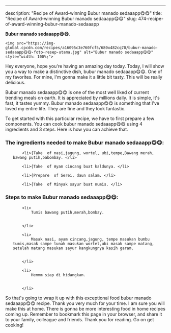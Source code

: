 ---
description: "Recipe of Award-winning Bubur manado sedaaapp😋😋"
title: "Recipe of Award-winning Bubur manado sedaaapp😋😋"
slug: 474-recipe-of-award-winning-bubur-manado-sedaaapp

<p>
	<strong>Bubur manado sedaaapp😋😋</strong>. 
	
</p>
<p>
	
	<img src="https://img-global.cpcdn.com/recipes/a16095c3e760fcf5/680x482cq70/bubur-manado-sedaaapp😋😋-foto-resep-utama.jpg" alt="Bubur manado sedaaapp😋😋" style="width: 100%;">
	
	
</p>
<p>
	Hey everyone, hope you're having an amazing day today. Today, I will show you a way to make a distinctive dish, bubur manado sedaaapp😋😋. One of my favorites. For mine, I'm gonna make it a little bit tasty. This will be really delicious.
</p>
	
<p>
	
</p>
<p>
	Bubur manado sedaaapp😋😋 is one of the most well liked of current trending meals on earth. It is appreciated by millions daily. It is simple, it's fast, it tastes yummy. Bubur manado sedaaapp😋😋 is something that I've loved my entire life. They are fine and they look fantastic.
</p>

<p>
To get started with this particular recipe, we have to first prepare a few components. You can cook bubur manado sedaaapp😋😋 using 4 ingredients and 3 steps. Here is how you can achieve that.
</p>

<h3>The ingredients needed to make Bubur manado sedaaapp😋😋:</h3>

<ol>
	
		<li>{Take  of nasi,jagung, wortel, ubi,tempe,Bawang merah, bawang putih,babombay. </li>
	
		<li>{Take  of Ayam cincang buat kaldunya. </li>
	
		<li>{Prepare  of Serei, daun salam. </li>
	
		<li>{Take  of Minyak sayur buat numis. </li>
	
</ol>
<p>
	
</p>

<h3>Steps to make Bubur manado sedaaapp😋😋:</h3>

<ol>
	
		<li>
			Tumis bawang putih,merah,bombay.
			
			
		</li>
	
		<li>
			Masak nasi, ayam cincang,jagung, tempe masukan bumbu tumis,masak sampe lunak masukan wortel,ubi masak sampe matang, setelah matang masukan sayur kangkungnya kasih garam.
			
			
		</li>
	
		<li>
			Hemmm siap di hidangkan.
			
			
		</li>
	
</ol>

<p>
	
</p>

<p>
	So that's going to wrap it up with this exceptional food bubur manado sedaaapp😋😋 recipe. Thank you very much for your time. I am sure you will make this at home. There is gonna be more interesting food in home recipes coming up. Remember to bookmark this page in your browser, and share it to your family, colleague and friends. Thank you for reading. Go on get cooking!
</p>
